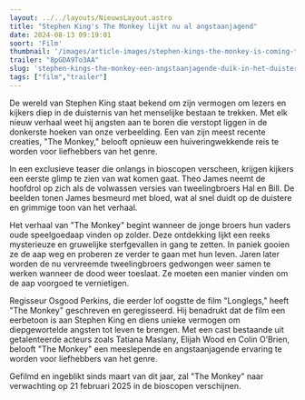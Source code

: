 ```yaml
---
layout: ../../layouts/NieuwsLayout.astro
title: "Stephen King's The Monkey lijkt nu al angstaanjagend"
date: 2024-08-13 09:19:01
soort: 'Film'
thumbnail: '/images/article-images/stephen-kings-the-monkey-is-coming-to-the-big-screen-1723481908.jpg'
trailer: "8pGDA9To3AA"
slug: 'stephen-kings-the-monkey-een-angstaanjagende-duik-in-het-duistere-rijk-van-de-horror'
tags: ["film","trailer"]
---
```


De wereld van Stephen King staat bekend om zijn vermogen om lezers en kijkers diep in de duisternis van het menselijke bestaan te trekken. Met elk nieuw verhaal weet hij angsten aan te boren die verstopt liggen in de donkerste hoeken van onze verbeelding. Een van zijn meest recente creaties, "The Monkey," belooft opnieuw een huiveringwekkende reis te worden voor liefhebbers van het genre.

In een exclusieve teaser die onlangs in bioscopen verscheen, krijgen kijkers een eerste glimp te zien van wat komen gaat. Theo James neemt de hoofdrol op zich als de volwassen versies van tweelingbroers Hal en Bill. De beelden tonen James besmeurd met bloed, wat al snel duidt op de duistere en grimmige toon van het verhaal.

Het verhaal van "The Monkey" begint wanneer de jonge broers hun vaders oude speelgoedaap vinden op zolder. Deze ontdekking lijkt een reeks mysterieuze en gruwelijke sterfgevallen in gang te zetten. In paniek gooien ze de aap weg en proberen ze verder te gaan met hun leven. Jaren later worden de nu vervreemde tweelingbroers gedwongen weer samen te werken wanneer de dood weer toeslaat. Ze moeten een manier vinden om de aap voorgoed te vernietigen.

Regisseur Osgood Perkins, die eerder lof oogstte de film "Longlegs," heeft "The Monkey" geschreven en geregisseerd. Hij benadrukt dat de film een eerbetoon is aan Stephen King en diens unieke vermogen om diepgewortelde angsten tot leven te brengen. Met een cast bestaande uit getalenteerde acteurs zoals Tatiana Maslany, Elijah Wood en Colin O’Brien, belooft "The Monkey" een meeslepende en angstaanjagende ervaring te worden voor liefhebbers van het genre.

Gefilmd en ingeblikt sinds maart van dit jaar, zal "The Monkey" naar verwachting op 21 februari 2025 in de bioscopen verschijnen.
